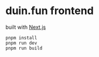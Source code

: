 # duin.fun frontend

built with [Next.js](https://nextjs.org)

```
pnpm install
pnpm run dev
pnpm run build
```
